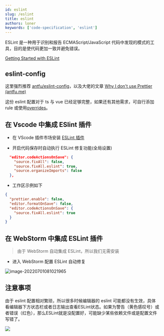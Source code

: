 ```yaml
---
id: eslint
slug: /eslint
title: eslint
authors: loner
keywords: ['code-specification', 'eslint']
---
```


ESLint 是一种用于识别和报告 ECMAScript/JavaScript 代码中发现的模式的工具，目的是使代码更加一致并避免错误。

[Getting Started with ESLint](https://eslint.org/docs/latest/user-guide/getting-started)

## eslint-config

这里强烈推荐 [antfu/eslint-config](https://github.com/antfu/eslint-config)，以及大佬的文章 [Why I don't use Prettier (antfu.me)](https://antfu.me/posts/why-not-prettier)

这份 eslint 配置对于 ts 与 vue 已经足够完整，如果还有其他需求，可自行添加 rule 或使用[overrides](https://eslint.org/docs/latest/user-guide/configuring/configuration-files#how-do-overrides-work)。

## 在 Vscode 中集成 ESlint 插件

- 在 VScode 插件市场安装 [ESLint 插件](https://marketplace.visualstudio.com/items?itemName=dbaeumer.vscode-eslint)

- 开启代码保存时自动执行 ESLint 修复功能(全局设置)

```json title='.vscode/settings.json' icon='logos:visual-studio-code'
  "editor.codeActionsOnSave": {
    "source.fixAll": false,
    "source.fixAll.eslint": true,
    "source.organizeImports": false
  },
```

- 工作区示例如下

```json title='.vscode/settings.json' icon='logos:eslint'
{
  "prettier.enable": false,
  "editor.formatOnSave": false,
  "editor.codeActionsOnSave": {
    "source.fixAll.eslint": true
  }
}
```

## 在 WebStorm 中集成 ESLint 插件

> 由于 WebStorm 自动集成 ESLint，所以我们无需安装

- 进入 WebStorm 配置 ESLint 自动修复

![image-20220701081021965](https://tva1.sinaimg.cn/large/e6c9d24egy1h3r3vxs790j215p0u00vk.jpg)

## 注意事项

由于 eslint 配置相对繁琐，所以很多时候编辑器的 eslint 可能都没有生效，具体看编辑器下方状态栏或者日志输出查看ESLint状态。如果为警告（黄色感叹号）或者错误（红色），那么ESLint就是没配置好，可能缺少某些依赖文件或是配置文件写错了。

![](https://img.kuizuo.cn/image-20221002163239434.png)
